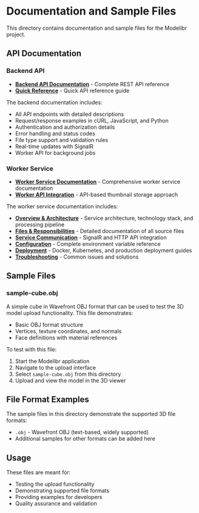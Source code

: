 # Documentation and Sample Files

This directory contains documentation and sample files for the Modelibr project.

## API Documentation

### Backend API
- **[Backend API Documentation](./backend/README.md)** - Complete REST API reference
- **[Quick Reference](./backend/QUICK_REFERENCE.md)** - Quick API reference guide

The backend documentation includes:
- All API endpoints with detailed descriptions
- Request/response examples in cURL, JavaScript, and Python
- Authentication and authorization details
- Error handling and status codes
- File type support and validation rules
- Real-time updates with SignalR
- Worker API for background jobs

### Worker Service
- **[Worker Service Documentation](worker/)** - Comprehensive worker service documentation
- **[Worker API Integration](worker-api-integration.md)** - API-based thumbnail storage approach

The worker service documentation includes:
- **[Overview & Architecture](worker/index.md)** - Service architecture, technology stack, and processing pipeline
- **[Files & Responsibilities](worker/files-and-responsibilities.md)** - Detailed documentation of all source files
- **[Service Communication](worker/service-communication.md)** - SignalR and HTTP API integration
- **[Configuration](worker/configuration.md)** - Complete environment variable reference
- **[Deployment](worker/deployment.md)** - Docker, Kubernetes, and production deployment guides
- **[Troubleshooting](worker/troubleshooting.md)** - Common issues and solutions

## Sample Files

### sample-cube.obj
A simple cube in Wavefront OBJ format that can be used to test the 3D model upload functionality. This file demonstrates:
- Basic OBJ format structure
- Vertices, texture coordinates, and normals
- Face definitions with material references

To test with this file:
1. Start the Modelibr application
2. Navigate to the upload interface
3. Select `sample-cube.obj` from this directory
4. Upload and view the model in the 3D viewer

## File Format Examples

The sample files in this directory demonstrate the supported 3D file formats:
- `.obj` - Wavefront OBJ (text-based, widely supported)
- Additional samples for other formats can be added here

## Usage

These files are meant for:
- Testing the upload functionality
- Demonstrating supported file formats
- Providing examples for developers
- Quality assurance and validation